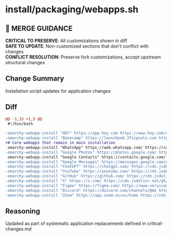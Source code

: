 # install/packaging/webapps.sh

## 🚨 MERGE GUIDANCE
**CRITICAL TO PRESERVE**: All customizations shown in diff  
**SAFE TO UPDATE**: Non-customized sections that don't conflict with changes  
**CONFLICT RESOLUTION**: Preserve fork customizations, accept upstream structural changes

## Change Summary
Installation script updates for application changes

## Diff
```diff
@@ -1,15 +1,5 @@
 #!/bin/bash
 
-omarchy-webapp-install "HEY" https://app.hey.com https://www.hey.com/assets/images/general/hey.png
-omarchy-webapp-install "Basecamp" https://launchpad.37signals.com https://basecamp.com/assets/images/general/basecamp.png
+# Core webapps that remain in main installation
 omarchy-webapp-install "WhatsApp" https://web.whatsapp.com/ https://cdn.jsdelivr.net/gh/homarr-labs/dashboard-icons/png/whatsapp.png
-omarchy-webapp-install "Google Photos" https://photos.google.com/ https://cdn.jsdelivr.net/gh/homarr-labs/dashboard-icons/png/google-photos.png
 omarchy-webapp-install "Google Contacts" https://contacts.google.com/ https://cdn.jsdelivr.net/gh/homarr-labs/dashboard-icons/png/google-contacts.png
-omarchy-webapp-install "Google Messages" https://messages.google.com/web/conversations https://cdn.jsdelivr.net/gh/homarr-labs/dashboard-icons/png/google-messages.png
-omarchy-webapp-install "ChatGPT" https://chatgpt.com/ https://cdn.jsdelivr.net/gh/homarr-labs/dashboard-icons/png/chatgpt.png
-omarchy-webapp-install "YouTube" https://youtube.com/ https://cdn.jsdelivr.net/gh/homarr-labs/dashboard-icons/png/youtube.png
-omarchy-webapp-install "GitHub" https://github.com/ https://cdn.jsdelivr.net/gh/homarr-labs/dashboard-icons/png/github-light.png
-omarchy-webapp-install "X" https://x.com/ https://cdn.jsdelivr.net/gh/homarr-labs/dashboard-icons/png/x-light.png
-omarchy-webapp-install "Figma" https://figma.com/ https://www.veryicon.com/download/png/application/app-icon-7/figma-1?s=256
-omarchy-webapp-install "Discord" https://discord.com/channels/@me https://cdn.jsdelivr.net/gh/homarr-labs/dashboard-icons/png/discord.png
-omarchy-webapp-install "Zoom" https://app.zoom.us/wc/home https://cdn.jsdelivr.net/gh/homarr-labs/dashboard-icons/png/zoom.png
```

## Reasoning
Updated as part of systematic application replacements defined in critical-changes.md
